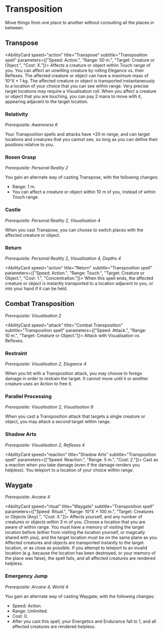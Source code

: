 # Transposition

Move things from one place to another without consulting all the places in between.

## Transpose

<AbilityCard
speed="action"
title="Transpose"
subtitle="Transposition spell"
parameters={["Speed: Action.", "Range: 50 m.", "Target: Creature or Object.", "Cost: X."]}>
Affects a creature or object within Touch range of you. You can affect an unwilling creature by rolling Elegance vs. their Reflexes. The affected creature or object can have a maximum mass of 10^X × 1 kg.
The affected creature or object is transported instantaneously to a location of your choice that you can see within range. Very precise target locations may require a Visualisation roll.
When you affect a creature or object that you are touching, you can pay 2 mana to move with it, appearing adjacent to the target location.
</AbilityCard>

### Relativity

_Prerequisite: Awareness 6_

<AbilityCard
speed="enhancement"
title="Relativity"
subtitle="Spell enhancement">
Your Transposition spells and attacks have +20 m range, and can target locations and creatures that you cannot see, so long as you can define their positions relative to you.
</AbilityCard>

### Rosen Grasp

_Prerequisite: Personal Reality 2_

<AbilityCard
speed="alternate"
title="Rosen Grasp"
subtitle="Alternate spell">
You gain an alternate way of casting Transpose, with the following changes:

- Range: 1 m.
- You can affect a creature or object within 10 m of you, instead of within Touch range.

</AbilityCard>

### Castle

_Prerequisite: Personal Reality 2, Visualisation 4_

<AbilityCard
speed="enhancement"
title="Castle"
subtitle="Spell enhancement">
When you cast Transpose, you can choose to switch places with the affected creature or object.
</AbilityCard>

### Return

_Prerequisite: Personal Reality 2, Visualisation 4, Depths 4_

<AbilityCard
speed="action"
title="Return"
subtitle="Transposition spell"
parameters={["Speed: Action.", "Range: Touch.", "Target: Creature or Object.", "Cost: 1.", "Concentration."]}>
When this spell ends, the affected creature or object is instantly transported to a location adjacent to you, or into your hand if it can be held.
</AbilityCard>

## Combat Transposition

_Prerequisite: Visualisation 2_

<AbilityCard
speed="attack"
title="Combat Transposition"
subtitle="Transposition spell"
parameters={["Speed: Attack.", "Range: 10 m.", "Target: Creature or Object."]}>
Attack with Visualisation vs Reflexes.
</AbilityCard>

### Restraint

_Prerequisite: Visualisation 2, Elegance 4_

<AbilityCard
speed="enhancement"
title="Restraint"
subtitle="Spell enhancement">
When you hit with a Transposition attack, you may choose to forego damage in order to restrain the target. It cannot move until it or another creature uses an Action to free it.
</AbilityCard>

### Parallel Processing

_Prerequisite: Visualisation 2, Visualisation 8_

<AbilityCard
speed="enhancement"
title="Parallel Processing"
subtitle="Spell enhancement">
When you cast a Transposition attack that targets a single creature or object, you may attack a second target within range.
</AbilityCard>

### Shadow Arts

_Prerequisite: Visualisation 2, Reflexes 4_

<AbilityCard
speed="reaction"
title="Shadow Arts"
subtitle="Transposition spell"
parameters={["Speed: Reaction.", "Range: 5 m.", "Cost: 2."]}>
Cast as a reaction when you take damage (even if the damage renders you helpless). You teleport to a location of your choice within range.
</AbilityCard>

## Waygate

_Prerequisite: Arcane 4_

<AbilityCard
speed="ritual"
title="Waygate"
subtitle="Transposition spell"
parameters={["Speed: Ritual.", "Range: 10^X × 100 m.", "Target: Creatures or Objects (Any).", "Cost: X."]}>
Affects yourself, and any number of creatures or objects within 3 m of you. Choose a location that you are aware of within range. You must have a memory of visiting the target location before (either from visiting the location yourself, or magically shared with you), and the target location must be on the same plane as you.
Affected creatures and objects are transported instantly to the target location, or as close as possible.
If you attempt to teleport to an invalid location (e.g. because the location has been destroyed, or your memory of the place was false), the spell fails, and all affected creatures are rendered helpless.
</AbilityCard>

### Emergency Jump

_Prerequisite: Arcane 4, World 4_

<AbilityCard
speed="alternate"
title="Emergency Jump"
subtitle="Alternate spell">
You gain an alternate way of casting Waygate, with the following changes:

- Speed: Action.
- Range: Unlimited.
- Cost: 0.
- After you cast this spell, your Energetics and Endurance fall to 1, and all affected creatures are rendered helpless.

</AbilityCard>
